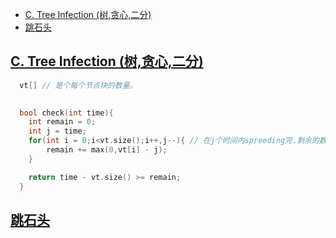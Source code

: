 - [C. Tree Infection (树,贪心,二分)](#c-tree-infection-树贪心二分)
- [跳石头](#跳石头)

## [C. Tree Infection (树,贪心,二分)](https://codeforces.com/contest/1665/problem/C)
```C++
  vt[] // 是个每个节点块的数量。
 

  bool check(int time){
    int remain = 0;
    int j = time;
    for(int i = 0;i<vt.size();i++,j--){ // 在j个时间内spreeding完.剩余的数量。---这个剩余的数量就是需inject
        remain += max(0,vt[i] - j);
    }

    return time - vt.size() >= remain;
  }
```


## [跳石头](https://www.luogu.com.cn/problem/P2678)

```C++

```

























<span id = "jump">


